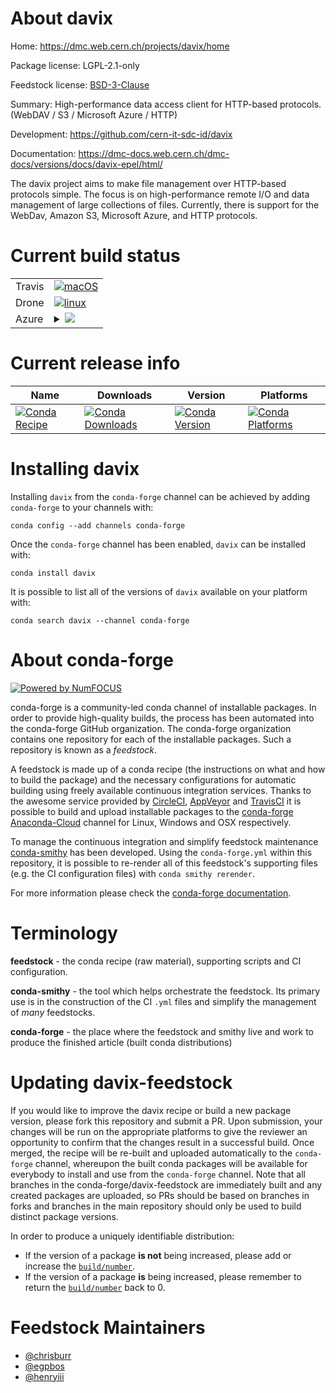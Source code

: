 About davix
===========

Home: https://dmc.web.cern.ch/projects/davix/home

Package license: LGPL-2.1-only

Feedstock license: [BSD-3-Clause](https://github.com/conda-forge/davix-feedstock/blob/master/LICENSE.txt)

Summary: High-performance data access client for HTTP-based protocols. (WebDAV / S3 / Microsoft Azure / HTTP)

Development: https://github.com/cern-it-sdc-id/davix

Documentation: https://dmc-docs.web.cern.ch/dmc-docs/versions/docs/davix-epel/html/

The davix project aims to make file management over HTTP-based protocols
simple. The focus is on high-performance remote I/O and data management of
large collections of files. Currently, there is support for the WebDav,
Amazon S3, Microsoft Azure, and HTTP protocols.


Current build status
====================


<table><tr>
    <td>Travis</td>
    <td>
      <a href="https://travis-ci.com/conda-forge/davix-feedstock">
        <img alt="macOS" src="https://img.shields.io/travis/com/conda-forge/davix-feedstock/master.svg?label=macOS">
      </a>
    </td>
  </tr><tr>
    <td>Drone</td>
    <td>
      <a href="https://cloud.drone.io/conda-forge/davix-feedstock">
        <img alt="linux" src="https://img.shields.io/drone/build/conda-forge/davix-feedstock/master.svg?label=Linux">
      </a>
    </td>
  </tr>
    
  <tr>
    <td>Azure</td>
    <td>
      <details>
        <summary>
          <a href="https://dev.azure.com/conda-forge/feedstock-builds/_build/latest?definitionId=2618&branchName=master">
            <img src="https://dev.azure.com/conda-forge/feedstock-builds/_apis/build/status/davix-feedstock?branchName=master">
          </a>
        </summary>
        <table>
          <thead><tr><th>Variant</th><th>Status</th></tr></thead>
          <tbody><tr>
              <td>linux_64</td>
              <td>
                <a href="https://dev.azure.com/conda-forge/feedstock-builds/_build/latest?definitionId=2618&branchName=master">
                  <img src="https://dev.azure.com/conda-forge/feedstock-builds/_apis/build/status/davix-feedstock?branchName=master&jobName=linux&configuration=linux_64_" alt="variant">
                </a>
              </td>
            </tr><tr>
              <td>linux_aarch64</td>
              <td>
                <a href="https://dev.azure.com/conda-forge/feedstock-builds/_build/latest?definitionId=2618&branchName=master">
                  <img src="https://dev.azure.com/conda-forge/feedstock-builds/_apis/build/status/davix-feedstock?branchName=master&jobName=linux&configuration=linux_aarch64_" alt="variant">
                </a>
              </td>
            </tr><tr>
              <td>linux_ppc64le</td>
              <td>
                <a href="https://dev.azure.com/conda-forge/feedstock-builds/_build/latest?definitionId=2618&branchName=master">
                  <img src="https://dev.azure.com/conda-forge/feedstock-builds/_apis/build/status/davix-feedstock?branchName=master&jobName=linux&configuration=linux_ppc64le_" alt="variant">
                </a>
              </td>
            </tr><tr>
              <td>osx_64</td>
              <td>
                <a href="https://dev.azure.com/conda-forge/feedstock-builds/_build/latest?definitionId=2618&branchName=master">
                  <img src="https://dev.azure.com/conda-forge/feedstock-builds/_apis/build/status/davix-feedstock?branchName=master&jobName=osx&configuration=osx_64_" alt="variant">
                </a>
              </td>
            </tr><tr>
              <td>osx_arm64</td>
              <td>
                <a href="https://dev.azure.com/conda-forge/feedstock-builds/_build/latest?definitionId=2618&branchName=master">
                  <img src="https://dev.azure.com/conda-forge/feedstock-builds/_apis/build/status/davix-feedstock?branchName=master&jobName=osx&configuration=osx_arm64_" alt="variant">
                </a>
              </td>
            </tr>
          </tbody>
        </table>
      </details>
    </td>
  </tr>
</table>

Current release info
====================

| Name | Downloads | Version | Platforms |
| --- | --- | --- | --- |
| [![Conda Recipe](https://img.shields.io/badge/recipe-davix-green.svg)](https://anaconda.org/conda-forge/davix) | [![Conda Downloads](https://img.shields.io/conda/dn/conda-forge/davix.svg)](https://anaconda.org/conda-forge/davix) | [![Conda Version](https://img.shields.io/conda/vn/conda-forge/davix.svg)](https://anaconda.org/conda-forge/davix) | [![Conda Platforms](https://img.shields.io/conda/pn/conda-forge/davix.svg)](https://anaconda.org/conda-forge/davix) |

Installing davix
================

Installing `davix` from the `conda-forge` channel can be achieved by adding `conda-forge` to your channels with:

```
conda config --add channels conda-forge
```

Once the `conda-forge` channel has been enabled, `davix` can be installed with:

```
conda install davix
```

It is possible to list all of the versions of `davix` available on your platform with:

```
conda search davix --channel conda-forge
```


About conda-forge
=================

[![Powered by NumFOCUS](https://img.shields.io/badge/powered%20by-NumFOCUS-orange.svg?style=flat&colorA=E1523D&colorB=007D8A)](http://numfocus.org)

conda-forge is a community-led conda channel of installable packages.
In order to provide high-quality builds, the process has been automated into the
conda-forge GitHub organization. The conda-forge organization contains one repository
for each of the installable packages. Such a repository is known as a *feedstock*.

A feedstock is made up of a conda recipe (the instructions on what and how to build
the package) and the necessary configurations for automatic building using freely
available continuous integration services. Thanks to the awesome service provided by
[CircleCI](https://circleci.com/), [AppVeyor](https://www.appveyor.com/)
and [TravisCI](https://travis-ci.com/) it is possible to build and upload installable
packages to the [conda-forge](https://anaconda.org/conda-forge)
[Anaconda-Cloud](https://anaconda.org/) channel for Linux, Windows and OSX respectively.

To manage the continuous integration and simplify feedstock maintenance
[conda-smithy](https://github.com/conda-forge/conda-smithy) has been developed.
Using the ``conda-forge.yml`` within this repository, it is possible to re-render all of
this feedstock's supporting files (e.g. the CI configuration files) with ``conda smithy rerender``.

For more information please check the [conda-forge documentation](https://conda-forge.org/docs/).

Terminology
===========

**feedstock** - the conda recipe (raw material), supporting scripts and CI configuration.

**conda-smithy** - the tool which helps orchestrate the feedstock.
                   Its primary use is in the construction of the CI ``.yml`` files
                   and simplify the management of *many* feedstocks.

**conda-forge** - the place where the feedstock and smithy live and work to
                  produce the finished article (built conda distributions)


Updating davix-feedstock
========================

If you would like to improve the davix recipe or build a new
package version, please fork this repository and submit a PR. Upon submission,
your changes will be run on the appropriate platforms to give the reviewer an
opportunity to confirm that the changes result in a successful build. Once
merged, the recipe will be re-built and uploaded automatically to the
`conda-forge` channel, whereupon the built conda packages will be available for
everybody to install and use from the `conda-forge` channel.
Note that all branches in the conda-forge/davix-feedstock are
immediately built and any created packages are uploaded, so PRs should be based
on branches in forks and branches in the main repository should only be used to
build distinct package versions.

In order to produce a uniquely identifiable distribution:
 * If the version of a package **is not** being increased, please add or increase
   the [``build/number``](https://conda.io/docs/user-guide/tasks/build-packages/define-metadata.html#build-number-and-string).
 * If the version of a package **is** being increased, please remember to return
   the [``build/number``](https://conda.io/docs/user-guide/tasks/build-packages/define-metadata.html#build-number-and-string)
   back to 0.

Feedstock Maintainers
=====================

* [@chrisburr](https://github.com/chrisburr/)
* [@egpbos](https://github.com/egpbos/)
* [@henryiii](https://github.com/henryiii/)

